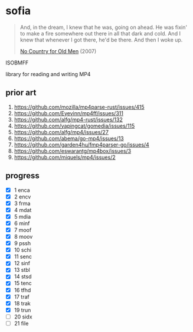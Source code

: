 # sofia

> And, in the dream, I knew that he was, going on ahead. He was fixin' to make
> a fire somewhere out there in all that dark and cold. And I knew that
> whenever I got there, he'd be there. And then I woke up.
>
> [No Country for Old Men](//youtube.com/watch?v=GH4IhjtaAUQ) (2007)

ISOBMFF

library for reading and writing MP4

## prior art

1. https://github.com/mozilla/mp4parse-rust/issues/415
2. https://github.com/Eyevinn/mp4ff/issues/311
3. https://github.com/alfg/mp4-rust/issues/132
4. https://github.com/yapingcat/gomedia/issues/115
5. https://github.com/alfg/mp4/issues/27
6. https://github.com/abema/go-mp4/issues/13
7. https://github.com/garden4hu/fmp4parser-go/issues/4
8. https://github.com/eswarantg/mp4box/issues/3
9. https://github.com/miquels/mp4/issues/2

## progress

- [x]  1 enca
- [x]  2 encv
- [x]  3 frma
- [x]  4 mdat
- [x]  5 mdia
- [x]  6 minf
- [x]  7 moof
- [x]  8 moov
- [x]  9 pssh
- [x] 10 schi
- [x] 11 senc
- [x] 12 sinf
- [x] 13 stbl
- [x] 14 stsd
- [x] 15 tenc
- [x] 16 tfhd
- [x] 17 traf
- [x] 18 trak
- [x] 19 trun
- [ ] 20 sidx
- [ ] 21 file
